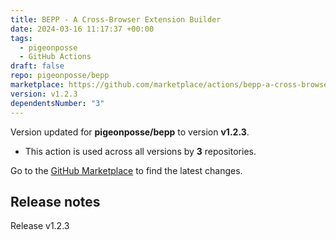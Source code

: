 ```yaml
---
title: BEPP - A Cross-Browser Extension Builder
date: 2024-03-16 11:17:37 +00:00
tags:
  - pigeonposse
  - GitHub Actions
draft: false
repo: pigeonposse/bepp
marketplace: https://github.com/marketplace/actions/bepp-a-cross-browser-extension-builder
version: v1.2.3
dependentsNumber: "3"
---
```



Version updated for **pigeonposse/bepp** to version **v1.2.3**.
- This action is used across all versions by **3** repositories.

Go to the [GitHub Marketplace](https://github.com/marketplace/actions/bepp-a-cross-browser-extension-builder) to find the latest changes.

## Release notes

Release v1.2.3
